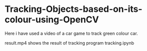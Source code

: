 # Tracking-Objects-based-on-its-colour-using-OpenCV
Here i have used a video of a car game to track green colour car.

result.mp4 shows the result of tracking program tracking.ipynb
